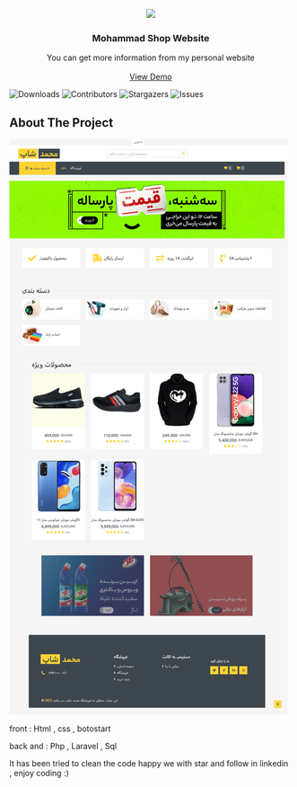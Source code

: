 <p align="center">
  <a href="https://laravel.com" target="_blank">
    <img src="https://raw.githubusercontent.com/laravel/art/master/logo-lockup/5%20SVG/2%20CMYK/1%20Full%20Color/laravel-logolockup-cmyk-red.svg" width="800">
  </a>


  <h3 align="center">  Mohammad Shop Website </h3>

  <p align="center">
    You can get more information from my personal website
    <br/>
    <br/>
    <a href="https://github.com/MohamadNematizadeh/laravel_mohammad_shop">View Demo</a>
  </p>
</p>

![Downloads](https://img.shields.io/github/downloads/arshiafarrokhi/BitCoinLivePrice/total) ![Contributors](https://img.shields.io/github/contributors/arshiafarrokhi/BitCoinLivePrice?color=dark-green) ![Stargazers](https://img.shields.io/github/stars/arshiafarrokhi/BitCoinLivePrice?style=social) ![Issues](https://img.shields.io/github/issues/arshiafarrokhi/BitCoinLivePrice) 

## About The Project

![screen shot](public/img/sa/1.png)

front : Html , css  , botostart

back and : Php , Laravel , Sql 

It has been tried to clean the code
happy we with star and follow in linkedin , enjoy coding :)

